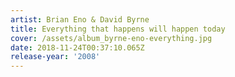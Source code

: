 ```yaml
---
artist: Brian Eno & David Byrne
title: Everything that happens will happen today
cover: /assets/album_byrne-eno-everything.jpg
date: 2018-11-24T00:37:10.065Z
release-year: '2008'
---
```


